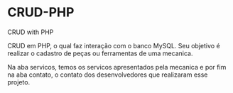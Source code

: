# CRUD-PHP
CRUD with PHP

CRUD em PHP, o qual faz interação com o banco MySQL. Seu objetivo é realizar o cadastro de peças ou ferramentas de uma mecanica.

Na aba servicos, temos os servicos apresentados pela mecanica e por fim na aba contato, o contato dos desenvolvedores que realizaram esse projeto.
